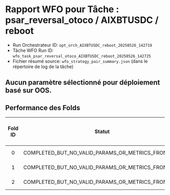 # Rapport WFO pour Tâche : psar_reversal_otoco / AIXBTUSDC / reboot

* Run Orchestrateur ID: `opt_orch_AIXBTUSDC_reboot_20250526_142719`
* Tâche WFO Run ID: `wfo_task_psar_reversal_otoco_AIXBTUSDC_reboot_20250526_142725`
* Fichier résumé source: `wfo_strategy_pair_summary.json` (dans le répertoire de log de la tâche)

## Aucun paramètre sélectionné pour déploiement basé sur OOS.

## Performance des Folds

| Fold ID | Statut | IS Début | IS Fin | OOS Début | OOS Fin | Métrique OOS Optimisée | Params IS (pour OOS) | Visualisations IS |
|:-------:|:------:|:--------:|:------:|:---------:|:-------:|:--------------------:|:--------------------:|:-----------------:|
| 0 | COMPLETED_BUT_NO_VALID_PARAMS_OR_METRICS_FROM_OOS | 2025-01-26 | 2025-05-06 | 2025-05-06 | 2025-05-26 | N/A | `N/A` | [Viz Fold 0](./optuna_visualizations/fold_0/optimization_history.html) |
| 1 | COMPLETED_BUT_NO_VALID_PARAMS_OR_METRICS_FROM_OOS | 2025-01-18 | 2025-05-06 | 2025-05-06 | 2025-05-26 | N/A | `N/A` | [Viz Fold 1](./optuna_visualizations/fold_1/optimization_history.html) |
| 2 | COMPLETED_BUT_NO_VALID_PARAMS_OR_METRICS_FROM_OOS | 2025-01-10 | 2025-05-06 | 2025-05-06 | 2025-05-26 | N/A | `N/A` | [Viz Fold 2](./optuna_visualizations/fold_2/optimization_history.html) |
